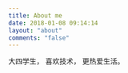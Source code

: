 ```yaml
---
title: About me
date: 2018-01-08 09:14:14
layout: "about"
comments: "false"
---
```

大四学生，
喜欢技术，
更热爱生活。